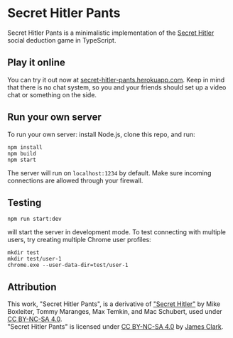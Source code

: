 # Secret Hitler Pants

Secret Hitler Pants is a minimalistic implementation of the [Secret Hitler](https://secrethitler.com) social deduction game in TypeScript.

## Play it online

You can try it out now at [secret-hitler-pants.herokuapp.com](https://secret-hitler-pants.herokuapp.com/).  Keep in mind that there is no chat system, so you and your friends should set up a video chat or something on the side.

## Run your own server

To run your own server: install Node.js, clone this repo, and run:

~~~
npm install
npm build
npm start
~~~

The server will run on `localhost:1234` by default.  Make sure incoming connections are allowed through your firewall.

## Testing

~~~
npm run start:dev
~~~

will start the server in development mode.  To test connecting with multiple users, try creating multiple Chrome user profiles:

~~~
mkdir test
mkdir test/user-1
chrome.exe --user-data-dir=test/user-1
~~~

## Attribution

This work, "Secret Hitler Pants", is a derivative of <a href="https://www.secrethitler.com/">"Secret Hitler"</a> by Mike Boxleiter,
Tommy Maranges, Max Temkin, and Mac Schubert, used under <a href="https://creativecommons.org/licenses/by-nc-sa/4.0/">CC BY-NC-SA 4.0</a>.
<br/>
"Secret Hitler Pants" is licensed under <a href="https://creativecommons.org/licenses/by-nc-sa/4.0/">CC BY-NC-SA 4.0</a> by <a href="https://github.com/sbj42">James Clark</a>.

